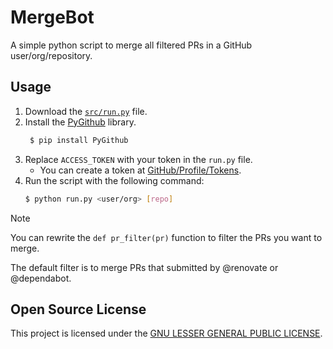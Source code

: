 # MergeBot

A simple python script to merge all filtered PRs in a GitHub user/org/repository.

## Usage

1. Download the [`src/run.py`](https://raw.githubusercontent.com/CarmJos/MergeBot/refs/heads/master/src/run.py) file.
2. Install the [PyGithub](https://github.com/PyGithub/PyGithub) library.    
   ```bash
    $ pip install PyGithub
    ```
3. Replace `ACCESS_TOKEN` with your token in the `run.py` file.
   - You can create a token at [GitHub/Profile/Tokens](https://github.com/settings/tokens).
4. Run the script with the following command:
    ```bash
    $ python run.py <user/org> [repo]
    ```
> [!NOTE]
> You can rewrite the `def pr_filter(pr)` function to filter the PRs you want to merge.
> 
> The default filter is to merge PRs that submitted by @renovate or @dependabot.


## Open Source License

This project is licensed under the [GNU LESSER GENERAL PUBLIC LICENSE](https://www.gnu.org/licenses/lgpl-3.0.html).
